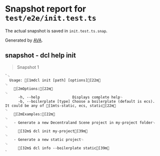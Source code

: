 # Snapshot report for `test/e2e/init.test.ts`

The actual snapshot is saved in `init.test.ts.snap`.

Generated by [AVA](https://ava.li).

## snapshot - dcl help init

> Snapshot 1

    `␊
      Usage: [1mdcl init [path] [options][22m␊
    ␊
        [2mOptions:[22m␊
    ␊
          -h, --help               Displays complete help␊
          -b, --boilerplate [type] Choose a boilerplate (default is ecs). It could be any of [1mts-static, ecs, static[22m␊
    ␊
        [2mExamples:[22m␊
    ␊
        - Generate a new Decentraland Scene project in my-project folder␊
    ␊
          [32m$ dcl init my-project[39m␊
    ␊
        - Generate a new static project␊
    ␊
          [32m$ dcl info --boilerplate static[39m␊
    `
